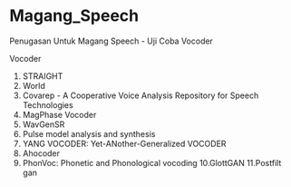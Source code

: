 # Magang_Speech

Penugasan Untuk Magang Speech - Uji Coba Vocoder

Vocoder
1. STRAIGHT
2. World
3. Covarep - A Cooperative Voice Analysis Repository for Speech Technologies
4. MagPhase Vocoder
5. WavGenSR
6. Pulse model analysis and synthesis
7. YANG VOCODER: Yet-ANother-Generalized VOCODER
8. Ahocoder
9. PhonVoc: Phonetic and Phonological vocoding
10.GlottGAN
11.Postfilt gan
